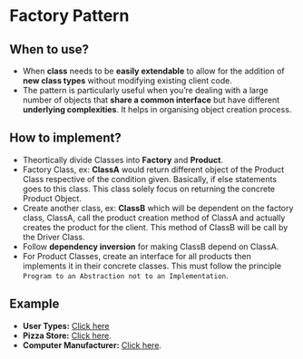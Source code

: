 # Factory Pattern

## When to use?

- When **class** needs to be **easily extendable** to allow for the addition of **new class types** without modifying existing client code.
- The pattern is particularly useful when you’re dealing with a large number of objects that **share a common interface** but have different **underlying complexities**. It helps in organising object creation process.

## How to implement?

- Theortically divide Classes into **Factory** and **Product**.
- Factory Class, ex: **ClassA** would return different object of the Product Class respective of the condition given. Basically, if else statements goes to this class. This class solely focus on returning the concrete Product Object.
- Create another class, ex: **ClassB** which will be dependent on the factory class, ClassA, call the product creation method of ClassA and actually creates the product for the client. This method of ClassB will be call by the Driver Class.
- Follow **dependency inversion** for making ClassB depend on ClassA.
- For Product Classes, create an interface for all products then implements it in their concrete classes. This must follow the principle `Program to an Abstraction not to an Implementation`.

## Example

- **User Types:** [Click here](examples/fpUserFactory.py)
- **Pizza Store:** [Click here](examples/fpPizzaStore.py).
- **Computer Manufacturer:** [Click here](examples/fpComputerCompany.py).


